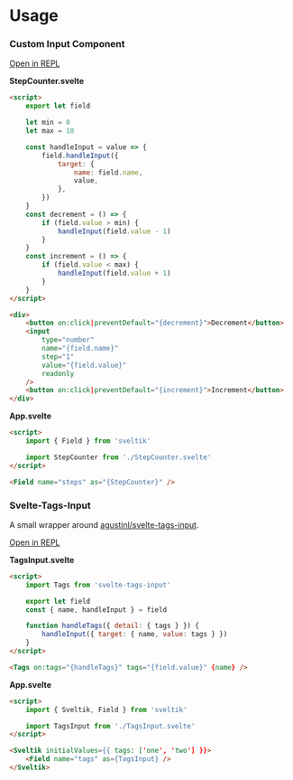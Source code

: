 # Usage

### Custom Input Component

[Open in REPL](https://svelte.dev/repl/38b0d1009d5b4041877b138809d421df?version=3)

**StepCounter.svelte**

```html
<script>
    export let field

    let min = 0
    let max = 10

    const handleInput = value => {
        field.handleInput({
            target: {
                name: field.name,
                value,
            },
        })
    }
    const decrement = () => {
        if (field.value > min) {
            handleInput(field.value - 1)
        }
    }
    const increment = () => {
        if (field.value < max) {
            handleInput(field.value + 1)
        }
    }
</script>

<div>
    <button on:click|preventDefault="{decrement}">Decrement</button>
    <input
        type="number"
        name="{field.name}"
        step="1"
        value="{field.value}"
        readonly
    />
    <button on:click|preventDefault="{increment}">Increment</button>
</div>
```

**App.svelte**

```html
<script>
    import { Field } from 'sveltik'

    import StepCounter from './StepCounter.svelte'
</script>

<Field name="steps" as="{StepCounter}" />
```

### Svelte-Tags-Input

A small wrapper around [agustinl/svelte-tags-input](https://github.com/agustinl/svelte-tags-input).

[Open in REPL](https://svelte.dev/repl/d7845c3d47fa4c5a903f48bb65b00c16?version=3)

**TagsInput.svelte**

```html
<script>
    import Tags from 'svelte-tags-input'

    export let field
    const { name, handleInput } = field

    function handleTags({ detail: { tags } }) {
        handleInput({ target: { name, value: tags } })
    }
</script>

<Tags on:tags="{handleTags}" tags="{field.value}" {name} />
```

**App.svelte**

```html
<script>
    import { Sveltik, Field } from 'sveltik'

    import TagsInput from './TagsInput.svelte'
</script>

<Sveltik initialValues={{ tags: ['one', 'two'] }}>
    <Field name="tags" as={TagsInput} />
</Sveltik>
```
